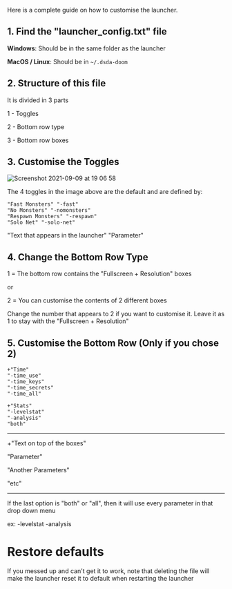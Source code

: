Here is a complete guide on how to customise the launcher.

## 1. Find the "launcher_config.txt" file
   
   **Windows**: Should be in the same folder as the launcher
   
   **MacOS / Linux**: Should be in `~/.dsda-doom`

## 2. Structure of this file
   
   It is divided in 3 parts
   
   1 - Toggles
   
   2 - Bottom row type
   
   3 - Bottom row boxes
   
## 3. Customise the Toggles
   
   ![Screenshot 2021-09-09 at 19 06 58](https://user-images.githubusercontent.com/82064173/132739358-140ab152-9dbe-4280-8727-88fcfe07a486.jpg)

   The 4 toggles in the image above are the default and are defined by:
   ```
   "Fast Monsters" "-fast"
   "No Monsters" "-nomonsters"
   "Respawn Monsters" "-respawn"
   "Solo Net" "-solo-net"
   ```
   
   "Text that appears in the launcher" "Parameter"
   
## 4. Change the Bottom Row Type
   
   1 = The bottom row contains the "Fullscreen + Resolution" boxes
   
   or
                          
   2 = You can customise the contents of 2 different boxes
   
   Change the number that appears to 2 if you want to customise it. Leave it as 1 to stay with the "Fullscreen + Resolution"
   
## 5. Customise the Bottom Row (Only if you chose 2)

   ```
+"Time"
"-time_use"
"-time_keys"
"-time_secrets"
"-time_all"

+"Stats"
"-levelstat"
"-analysis"
"both"
   ```
   
   ___
   
   +"Text on top of the boxes"
   
   "Parameter"
   
   "Another Parameters"
   
   "etc"
   
   ___
   
   If the last option is "both" or "all", then it will use every parameter in that drop down menu			
   
   ex: -levelstat -analysis	
   
   
# Restore defaults

 If you messed up and can't get it to work, note that deleting the file will make the launcher reset it to default when restarting the launcher
